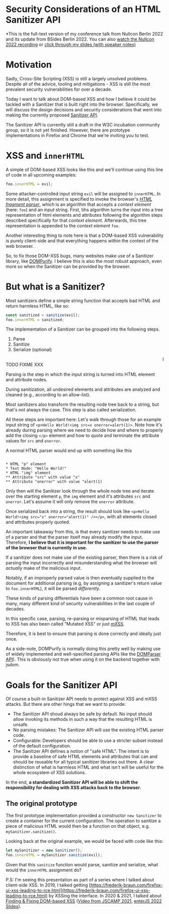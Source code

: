 # Security Considerations of an HTML Sanitizer API


*This is the full-text version of my conference talk from Nullcon Berlin 2022 and its update from BSides Berlin 2022.
You can also [watch the Nullcon 2022 recording](https://www.youtube.com/watch?v=-f4JP3nwkDo)
or [click through my slides (with speaker notes)](https://docs.google.com/presentation/d/1eLmIZkY7auD8xT-Q6AzBKM_ASFHH8Z5fMyfeoSbSH-k/view)

# Motivation
Sadly, Cross-Site Scripting (XSS) is still a largely unsolved problems.
Despite all of the advice, tooling and mitigations - XSS is still the
most prevalent security vulnerabilities for over a decade.

Today I want to talk about DOM-based XSS and  how I believe
it could be tackled with a Sanitizer that is built right into the browser.
Specifically, we will discuss the design decisions and security considerations
that went into making the currently proposed
[Sanitizer API](https://wicg.github.io/sanitizer-api/).

The Sanitizer API is currently still a draft in the W3C incubation community
group, so it is not yet finished.
However, there are prototype implementations in Firefox and Chrome that we're inviting you to test.


# XSS and `innerHTML`

A simple of DOM-based XSS looks like this and we'll continue using this line of
code in all upcoming examples:

```js
foo.innerHTML = evil;
```

Some attacker-controlled input string `evil` will be assigned to `innerHTML`.
In more detail, this assignment is specified to invoke the browser's
[*HTML fragment parser*](https://html.spec.whatwg.org/multipage/parsing.html#parsing-html-fragments),
which is an algorithm that accepts a *context element* (here: `foo`) and an *input* string.
First, tihs algorithm turns the input into a tree representation of html elements and
attributes following the algorithm steps described specifically for that
*context element*.
Afterwards, this tree representation is appended to the *context element* `foo`.

Another interesting thing to note here is that a DOM-based XSS vulnerability is purely client-side and that everything happens within the context of the web browser.

So, to fix those DOM-XSS bugs, many websites make use of a Sanitizer library, like
[DOMPurify](https://github.com/cure53/DOMPurify/).
I believe this is also the most robust approach, even more so when the Sanitizer can be provided by the browser.


# But what is a Sanitizer?

Most sanitizers define a simple string function that accepts bad HTML and return harmless HTML,
like so:

```js
const sanitized = sanitize(evil);
foo.innerHTML = sanitized;
```

The implementation of a Sanitizer can be grouped into the following steps.
1. Parse
2. Sanitize
3. Serialize (optional)

<div><blink><marquee>Insert Image of "What's in a Sanitizer (slide 10)</marquee></blink></div>
TODO FIXME XXX

Parsing is the step in which the input string is turned into HTML element and attribute nodes.

During sanitization, all undesired elements and attributes are analyzed and cleaned (e.g., according to an allow-list).

Most sanitizers also transform the resulting node tree back to a string, but that's not always the case. This step is also called serialization.

All these steps are important here:
Let's walk through those for an example input string of `<p>Hello World!<img src=x onerror=alert(1)>`.
Note how it's already during parsing where we need to decide  how and where to properly add the closing `</p>` element and how to quote and
terminate the attribute values for `src` and `onerror`.

A normal HTML parser would end up with something like this
<pre><code>
* HTML "p" element
* Text Node: "Hello World!"
* HTML "img" element
** Attribute "src" with value "x"
** Attribute "onerror" with value "alert(1)
</code></pre>

Only then will the Sanitizer look through the whole node tree and iterate over the starting element `p`, the `img` element and it's attributes `src` and
`onerror`. Let's assume it will only remove the `onerror` attribute.

Once serialized back into a string, the result should look like
`<p>Hello World!<img src="x" onerror="alert(1)" /></p>`, with all elements closed and
attributes properly quoted.

An important takeaway from this, is that every sanitizer needs to make use of a parser
and that the parser itself may already modify the input. Therefore,
**I believe that it is important for the sanitizer to use the parser of the browser that is currently in use.**

If a sanitizer does not make use of the existing parser, then there is a risk
of parsing the input incorrectly and misunderstanding what the browser will *actually* make of the malicious input.

Notably, if an improperly parsed value is then eventually supplied to the document for
additional parsing (e.g, by assigning a sanitizer's return value to `foo.innerHTML`), it will be parsed *differently*.

These kinds of parsing differentials have been a common root cause in many, many different
kind of security vulnerabilities in the last couple of decades.

In this specific case, parsing, re-parsing or misparsing of HTML that leads to XSS has also
been called "Mutated XSS" or just [mXSS](https://en.wikipedia.org/wiki/Cross-site_scripting#Mutated_XSS_%28mXSS%29).

Therefore, it is best to ensure that parsing is done correctly and ideally just once.

As a side-note, DOMPurify is normally doing this pretty well by making use of widely implemented and well-specified parsing APIs like the
[DOMParser API](https://developer.mozilla.org/en-US/docs/DOM/DOMParser)). This is obviously not true when using it on the backend together with jsdom.

# Goals for the Sanitizer API

Of course a built-in Sanitizer API needs to protect against XSS and mXSS attacks. But there are other hings that we want to provide:

- The Sanitizer API shoud always be safe by default. No input should allow invoking its
methods in such a way that the resulting HTML is unsafe.
- No parsing mistakes: The Sanitizer API will use the existing HTML parser code.
- Configurable: Developers should be able to use a stricter subset instead of the default configuration.
- The Sanitizer API defines a notion of "safe HTML". The intent is to provide a baseline of
safe HTML elements and attributes that can and should be reusable for all typical sanitizer
libraries out there. A clear distinction of what is harmless HTML and what isn't will be
useful for the whole ecosystem of XSS solutions.

In the end, **a standardized Sanitizer API will be able to shift the responsibility for dealing with XSS attacks back to the browser.**

## The original prototype

The first prototype implementation provided a constructor `new Sanitizer` to create a container for the current configuration. The operation to sanitize a piece of malicious
HTML would then be a function on that object, e.g. `mySanitizer.sanitize()`.


Looking back at the original example, we would be faced with code like this:
```js
let mySanitizer = new Sanitizer();
foo.innerHTML = mySanitizer.sanitize(evil);
```

Given that this `sanitize` function would parse, sanitize and serialize, what would the `innerHTML` assignment do?



P.S:  I'm seeing this presentation as part of a series where I talked about client-side XSS. In 2019, I talked getting [https://frederik-braun.com/firefox-ui-xss-leading-to-rce.html](https://frederik-braun.com/firefox-ui-xss-leading-to-rce.html) by XSSing the interface. In 2020 & 2021, I talked about [Finding & Fixing DOM-based XSS](https://blog.mozilla.org/attack-and-defense/2021/11/03/finding-and-fixing-dom-based-xss-with-static-analysis/) ([Video from JSCAMP 2021](https://www.youtube.com/watch?v=69ntDo5kgN8), [enterJS 2022 Slides](https://docs.google.com/presentation/d/1_FiYfNICK_lA68CaBo7LJZuORl5tkV0R-kVbnozyCFY/edit#slide=id.g25275a8168_0_993)).

